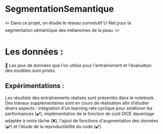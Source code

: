 # SegmentationSemantique
:pencil2: Dans ce projet, on étudie le réseau convolutif U-Net pour la segmentation sémantique des mélanomes de la peau. :pencil2:

# Les données : 
:blue_book: Les jeux de données que l'on utilise pour l'entraînement et l'évaluation des modèles sont privés.

## Expérimentations :
Les résultats des entraînements réalisés sont présentés dans le notebook. Des travaux supplémentaires sont en cours de réalisation afin d'étudier divers aspects : intégration d'un learning rate cyclique pour améliorer les performances (:heavy_check_mark:), implémentation de la fonction de coût DICE davantage adaptée à notre tâche (:x:), l'ajout de fonctions d'augmentation des données (:heavy_check_mark:) et l'étude de la reproductibilité du code (:heavy_check_mark:). 
